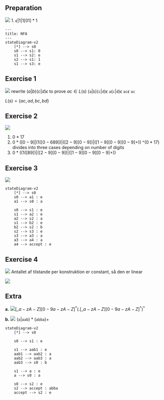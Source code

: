 ## Preparation
![](Pasted%20image%2020240608142233.png)
1.
$\epsilon|1|1[01]*1$
```mermaid
---
title: NFA
---
stateDiagram-v2
    [*] --> s0
    s0 --> s1: 0
    s1 --> s2: e
    s2 --> s1: 1
    s1 --> s3: e
```
## Exercise 1
![](Pasted%20image%2020240608141839.png)
rewrite $(a|b)(c|d)\epsilon$ to prove $ac\in L(s)$
$(\mathtt{a}|\mathtt{b})(\mathtt{c}|\mathtt{d})\epsilon$
$\mathtt{a}(\mathtt{c}|\mathtt{d})\epsilon$
$\mathtt{a}\mathtt{c}\epsilon$
$\mathtt{a}\mathtt{c}$

$L(s)=\{ac,ad,bc,bd\}$

## Exercise 2
![](Pasted%20image%2020240608141950.png)
1. $0*17$
2. $0*([0-9]   |   (1([0-689])   |  ([2-9][0-9])   |  ([1-9][0-9][0-9]+))$
		$\^(0*17)$
	   divides into three cases depending on number of digits
3. $0*((1([89])   |  ([2-9][0-9])   |  ([1-9][0-9][0-9]+))$
## Exercise 3
![](Pasted%20image%2020240608142015.png)
```mermaid
stateDiagram-v2
	[*] --> s0
	s0 --> a1 : e
	a1 --> s0 : a

	s0 --> s1 : e
	s1 --> a2 : e
	a2 --> s2 : a
	s1 --> b2 : e
	b2 --> s2 : b
	s2 --> s3 : e
	s3 --> a3 : a
	a3 --> a4 : a
	a4 --> accept : e
```
## Exercise 4
![](Pasted%20image%2020240608142031.png)
Antallet af tilstande per konstruktion er constant, så den er linear

![](Pasted%20image%2020240608142052.png)

## Extra

**a.**
![](Pasted%20image%2020240608142134.png)$[\_a-zA-Z][0-9a-zA-Z]^*(.[\_a-zA-Z][0-9a-zA-Z]^*)^*$

**b.**
![](Pasted%20image%2020240608142145.png)
$(\mathtt{a}|\mathtt{aab})*(\mathtt{abba})+$
```mermaid
stateDiagram-v2
	[*] --> s0

	s0 --> s1 : e
	
	s1 --> aab1 : e
	aab1 --> aab2 : a
	aab2 --> aab3 : a
	aab3 --> s0 : b
	
	s1 --> a : e
	a --> s0 : a

	s0 --> s2 : e
	s2 --> accept : abba
	accept --> s2 : e
```
